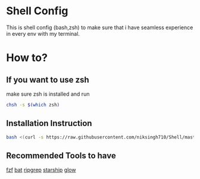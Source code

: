# Shell Config

This is shell config (bash,zsh) to make sure that i have seamless experience in every env with my terminal.

# How to?

## If you want to use zsh
make sure zsh is installed 
and run
```bash
chsh -s $(which zsh)

```

## Installation Instruction

```bash
bash <(curl -s https://raw.githubusercontent.com/niksingh710/Shell/master/setup)
```

## Recommended Tools to have
[fzf](https://github.com/junegunn/fzf)
[bat](https://github.com/sharkdp/bat)
[ripgrep](https://github.com/BurntSushi/ripgrep)
[starship](https://github.com/starship/starship)
[glow](https://github.com/charmbracelet/glow)
